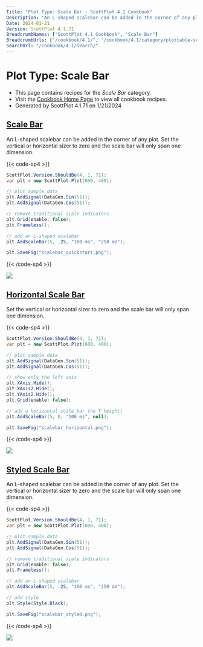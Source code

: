 ```yaml
---
Title: "Plot Type: Scale Bar - ScottPlot 4.1 Cookbook"
Description: "An L-shaped scalebar can be added in the corner of any plot."
Date: 2024-01-21
Version: ScottPlot 4.1.71
BreadcrumbNames: ["ScottPlot 4.1 Cookbook", "Scale Bar"]
BreadcrumbUrls: ["/cookbook/4.1/", "/cookbook/4.1/category/plottable-scale-bar/"]
SearchUrl: "/cookbook/4.1/search/"
---
```


# Plot Type: Scale Bar
* This page contains recipes for the _Scale Bar_ category.
* Visit the [Cookbook Home Page](../../) to view all cookbook recipes.
* Generated by ScottPlot 4.1.71 on 1/21/2024
<h2><a id='scale-bar' href='/cookbook/4.1/recipes/scalebar_quickstart/'>Scale Bar</a></h2>

An L-shaped scalebar can be added in the corner of any plot. Set the vertical or horizontal sizer to zero and the scale bar will only span one dimension.

{{< code-sp4 >}}

```cs
ScottPlot.Version.ShouldBe(4, 1, 71);
var plt = new ScottPlot.Plot(600, 400);

// plot sample data
plt.AddSignal(DataGen.Sin(51));
plt.AddSignal(DataGen.Cos(51));

// remove traditional scale indicators
plt.Grid(enable: false);
plt.Frameless();

// add an L-shaped scalebar
plt.AddScaleBar(5, .25, "100 ms", "250 mV");

plt.SaveFig("scalebar_quickstart.png");
```

{{< /code-sp4 >}}

<img src='../../images/scalebar_quickstart.png' class='d-block mx-auto my-5' />


<h2><a id='horizontal-scale-bar' href='/cookbook/4.1/recipes/scalebar_horizontal/'>Horizontal Scale Bar</a></h2>

Set the vertical or horizontal sizer to zero and the scale bar will only span one dimension.

{{< code-sp4 >}}

```cs
ScottPlot.Version.ShouldBe(4, 1, 71);
var plt = new ScottPlot.Plot(600, 400);

// plot sample data 
plt.AddSignal(DataGen.Sin(51));
plt.AddSignal(DataGen.Cos(51));

// show only the left axis
plt.XAxis.Hide();
plt.XAxis2.Hide();
plt.YAxis2.Hide();
plt.Grid(enable: false);

// add a horizontal scale bar (no Y height)
plt.AddScaleBar(5, 0, "100 ms", null);

plt.SaveFig("scalebar_horizontal.png");
```

{{< /code-sp4 >}}

<img src='../../images/scalebar_horizontal.png' class='d-block mx-auto my-5' />


<h2><a id='styled-scale-bar' href='/cookbook/4.1/recipes/scalebar_styled/'>Styled Scale Bar</a></h2>

An L-shaped scalebar can be added in the corner of any plot. Set the vertical or horizontal sizer to zero and the scale bar will only span one dimension.

{{< code-sp4 >}}

```cs
ScottPlot.Version.ShouldBe(4, 1, 71);
var plt = new ScottPlot.Plot(600, 400);

// plot sample data
plt.AddSignal(DataGen.Sin(51));
plt.AddSignal(DataGen.Cos(51));

// remove traditional scale indicators
plt.Grid(enable: false);
plt.Frameless();

// add an L-shaped scalebar
plt.AddScaleBar(5, .25, "100 ms", "250 mV");

// add style
plt.Style(Style.Black);

plt.SaveFig("scalebar_styled.png");
```

{{< /code-sp4 >}}

<img src='../../images/scalebar_styled.png' class='d-block mx-auto my-5' />



